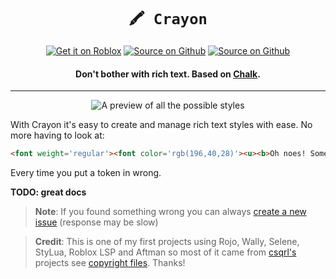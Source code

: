 <div align="center">

# `🖍️ Crayon`
[![Get it on Roblox](https://gist.github.com/csqrl/0dbc95191f239b631c3874f4ccf114e2/raw/roblox_dev.svg)](https://create.roblox.com/marketplace/asset/11389890705)
[![Source on Github](https://gist.github.com/csqrl/0dbc95191f239b631c3874f4ccf114e2/raw/github_source.svg)](https://github.com/Almost89/Crayon/releases)
[![Source on Github](https://gist.github.com/csqrl/0dbc95191f239b631c3874f4ccf114e2/raw/wally.svg)](/)
#### Don't bother with rich text. Based on [Chalk](https://github.com/chalk/chalk).
---

![A preview of all the possible styles](https://user-images.githubusercontent.com/78914413/205636713-32d61aba-d036-4d65-bd70-0a8479e8259c.png)

</div>

With Crayon it's easy to create and manage rich text styles with ease. No more having to look at:
```html
<font weight='regular'><font color='rgb(196,40,28)'><u><b>Oh noes! Something went</b></u></font></font><font weight='regular'><i><fnot color='rgb(196,40,28)'><u><b> very </b></u></font></i></font><font weight='regular'><font color='rgb(196,40,28)'><u><b>wrong!</b></u></font></font>
```
Every time you put a token in wrong.

**TODO: great docs**
<!-- 
## Download:
[![Get it on Roblox](https://gist.github.com/csqrl/0dbc95191f239b631c3874f4ccf114e2/raw/roblox_dev-icon.svg)](https://create.roblox.com/marketplace/asset/11389890705)
[![Get it on Github](https://gist.github.com/csqrl/0dbc95191f239b631c3874f4ccf114e2/raw/github-icon.svg)](https://github.com/Almost89/Crayon/releases)
[![Get it with Wally](https://gist.github.com/csqrl/0dbc95191f239b631c3874f4ccf114e2/raw/wally-icon.svg)](/)
- ~~[with Wally]()~~ (soon)

## Usage:
```lua
local crayon = require(script.Crayon)

local label = Instance.new("TextLabel")

label.Text = crayon.blue "Hello world!"
```
Crayon has an easy to learn chainable API that you should get the hang of very quickly.
```lua
local crayon = require(script.Crayon)

local label = Instance.new("TextLabel")

-- 99.9% support for no parentheses function calls (font and color don't support it)
label.Text = crayon.opacity "0.5" "this is text that has 0.5 transparency!"
-- the above code is the same as:
label.Text = crayon.opacity("0.5")("this is text that has 0.5 transparency!")

-- support for preset styles
local problemStyle = crayon.clean.extend.bold.underline -- extend the props of crayon (bc it just got cleaned there are none)
local warningStyle = problemStyle.extend.yellow -- extend the props of problemStyle
local errorStyle = problemStyle.extend.red -- also extend the props of problemStyle

-- apply the warning style
label.Text = warningStyle "oh%s noes!" :format "not very" -- format
-- apply the error style
label.Text = errorStyle "oh noes!"
```
## Special keys:
> **Warning**: all API is case-insensitive. this does not mean that the args some functions take are!

- `extend` (aka `e`): creates a new crayon object with the old crayon's chain
```lua
local crayon1 = crayon.extend.bold.underline -- extends crayon's chain (which should have nothing in it) with bold and underline
local crayon2 = crayon1.extend.yellow -- extends crayon1's chain (so it has bold and underline) with yellow
```
> **Warning**: in the above example crayon1 and crayon2 ARE NOW DIFFERENT. If you changed crayon1's chain crayon2's one DOES NOT!

- `clean` (aka `c`): cleans a crayon's chain
```lua
label.Text = crayon.red.bold.underline "Hello!" -- this sets crayon's chain to red, bold and underlined
label.Text = crayon.opacity "0.5 opacity" -- so we set opacity but the text will still also be red, bold and underlined bc the chain never got reset
-- and that's where .clean comes in!
-- if we do the code above again:
label.Text = crayon.red.bold.underline "Hello!" -- set crayon's chain to red, bold and underlined
label.Text = crayon.clean.opacity "0.5 opacity" -- this will just be opacity!
```
## Styles:
### Non-call styles:
- `black`
-	`green`
- `yellow`
- `blue`
- `magenta`
- `cyan`
- `white`
- `gray` (aka `grey`)
- `bold` (aka `b`)
- `italic` (aka `i`)
- `underline` (aka `u`)
- `strikethrough` (aka `s`)
- `uppercase` (aka `uc`)
### Call (or function) styles:
- `transparency` (aka `opacity`): `(transparency: string | number)`
- `weight`: `(weight: string | number)`
- `font`: `(font: Font)`
- `color`: `(color: Color3)`
-->
> **Note**: If you found something wrong you can always [create a new issue](https://github.com/Almost89/Crayon/issues/new) (response may be slow)

> **Credit**: This is one of my first projects using Rojo, Wally, Selene, StyLua, Roblox LSP and Aftman so most of it came from [csqrl's](https://github.com/csqrl/) projects see [copyright files](/COPYRIGHT). Thanks!
